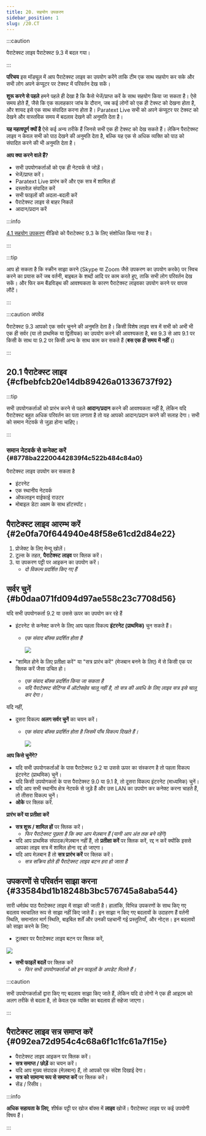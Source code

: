 ```yaml
---
title: 20. सहयोग उपकरण
sidebar_position: 1
slug: /20.CT
---
```


:::caution

पैराटेक्स्ट लाइव पैराटेक्स्ट 9.3 में बदल गया।

:::

**परिचय**  इस मॉड्यूल में आप पैराटेक्स्ट लाइव का उपयोग करेंगे ताकि टीम एक साथ सहयोग कर सके और सभी लोग अपने कंप्यूटर पर टेक्स्ट में परिवर्तन देख सकें।

**शुरू करने से पहले** हमने पहले ही देखा है कि कैसे भेजें/प्राप्त करें के साथ सहयोग किया जा सकता है। ऐसे समय होते हैं, जैसे कि एक सलाहकार जांच के दौरान, जब कई लोगों को एक ही टेक्स्ट को देखना होता है, और शायद इसे एक साथ संपादित करना होता है। Paratext Live सभी को अपने कंप्यूटर पर टेक्स्ट को देखने और वास्तविक समय में बदलाव देखने की अनुमति देता है।

**यह महत्वपूर्ण क्यों है**  ऐसे कई अन्य तरीके हैं जिनसे सभी एक ही टेक्स्ट को देख सकते हैं। लेकिन पैराटेक्स्ट लाइव न केवल सभी को पाठ देखने की अनुमति देता है, बल्कि यह एक से अधिक व्यक्ति को पाठ को संपादित करने की भी अनुमति देता है।

**आप क्या करने वाले हैं?**

- सभी उपयोगकर्ताओं को एक ही नेटवर्क से जोड़ें।
- भेजें/प्राप्त करें।
- Paratext Live प्रारंभ करें और एक सत्र में शामिल हों
- दस्तावेज़ संपादित करें
- सभी फाइलों की अदला-बदली करें
- पैराटेक्स्ट लाइव से बाहर निकलें
- आदान/प्रदान करें

:::info

[4.1 सहयोग उपकरण](https://vimeo.com/641947293)  वीडियो को पैराटेक्स्ट 9.3 के लिए संशोधित किया गया है।

:::

:::tip

आप हो सकता है कि स्क्रीन साझा करने (Skype या Zoom जैसे उपकरण का उपयोग करके) पर स्विच करने का प्रयास करें जब वर्तनी, बाइबल के शब्दों आदि पर काम करते हुए, ताकि सभी लोग परिवर्तन देख सकें। और फिर कम बैंडविड्थ की आवश्यकता के कारण पैराटेक्स्ट लाइवका उपयोग करने पर वापस लौटें।

:::

:::caution अपग्रेड

पैराटेक्स्ट 9.3 आपको एक सर्वर चुनने की अनुमति देता है। किसी विशेष लाइव सत्र में सभी को अभी भी एक ही सर्वर (या तो प्राथमिक या द्वितीयक) का उपयोग करने की आवश्यकता है, बस 9.3 से आप 9.1 पर किसी के साथ या 9.2 पर किसी अन्य के साथ काम कर सकते हैं (**बस एक ही समय में नहीं।**)

:::

## 20.1 पैराटेक्स्ट लाइव {#cfbebfcb20e14db89426a01336737f92}

:::tip

सभी उपयोगकर्ताओं को प्रारंभ करने से पहले **आदान/प्रदान** करने की आवश्यकता नहीं है, लेकिन यदि पैराटेक्स्ट बहुत अधिक परिवर्तन का पता लगाता है तो यह आपको आदान/प्रदान करने की सलाह देगा। सभी को समान नेटवर्क से जुड़ा होना चाहिए।

:::

### समान नेटवर्क से कनेक्ट करें {#8778ba22200442839f4c522b484c84a0}

पैराटेक्स्ट लाइव उपयोग कर सकता है

- इंटरनेट
- एक स्थानीय नेटवर्क
- ऑफलाइन वाईफाई राउटर
- मोबाइल डेटा अक्षम के साथ हॉटस्पॉट।

## पैराटेक्स्ट लाइव आरम्भ करें {#2e0fa70f644940e48f58e61cd2d84e22}

1. प्रोजेक्ट के लिए मेन्यू खोलें।
2. टूल्स के तहत, **पैराटेक्स्ट लाइव** पर क्लिक करें।
3. या उपकरण पट्टी पर आइकन का उपयोग करें।
   - _दो विकल्प प्रदर्शित किए गए हैं_

## सर्वर चुनें {#b0daa071fd094d97ae558c23c7708d56}

यदि सभी उपयोगकर्ता 9.2 या उससे ऊपर का उपयोग कर रहे हैं

- इंटरनेट से कनेक्ट करने के लिए आप पहला विकल्प **इंटरनेट (प्राथमिक)** चुन सकते हैं।
  - _एक संवाद बॉक्स प्रदर्शित होता है_

    ![](./918960374.png)

- "शामिल होने के लिए प्रतीक्षा करें" या "सत्र प्रारंभ करें" (मेजबान बनने के लिए) में से किसी एक पर क्लिक करें जैसा उचित हो।
  - _एक संवाद बॉक्स प्रदर्शित किया जा सकता है_
  - _यदि पैराटेक्स्ट सेटिंग्स में ऑटोसहेव चालू नहीं है, तो सत्र की अवधि के लिए लाइव सत्र इसे चालू कर देगा।_

यदि नहीं,

- दूसरा विकल्प **अलग सर्वर चुनें** का चयन करें।
  - _एक संवाद बॉक्स प्रदर्शित होता है जिसमें पाँच विकल्प दिखते हैं।_

    ![](./564161900.png)

**आप किसे चुनेंगे?**

- यदि सभी उपयोगकर्ताओं के पास पैराटेक्स्ट 9.2 या उससे ऊपर का संस्करण है तो पहला विकल्प इंटरनेट (प्राथमिक) चुनें।
- यदि किसी उपयोगकर्ता के पास पैराटेक्स्ट 9.0 या 9.1 है, तो दूसरा विकल्प इंटरनेट (माध्यमिक) चुनें।
- यदि आप सभी स्थानीय क्षेत्र नेटवर्क से जुड़े हैं और उस LAN का उपयोग कर कनेक्ट करना चाहते हैं, तो तीसरा विकल्प चुनें।
- **ओके** पर क्लिक करें.

**प्रारंभ करें या प्रतीक्षा करें**

- **सत्र शुरू / शामिल हों** पर क्लिक करें।
  - _फिर पैराटेक्स्ट पूछता है कि क्या आप मेज़बान हैं (यानी आप अंत तक बने रहेंगे)_
- यदि आप प्राथमिक संपादक/मेज़बान नहीं हैं, तो **प्रतीक्षा करें** पर क्लिक करें, रद्द न करें क्योंकि इससे आपका लाइव सत्र में शामिल होना रद्द हो जाएगा।
- यदि आप मेज़बान हैं तो **सत्र प्रारंभ करें** पर क्लिक करें।
  - _सत्र सक्रिय होते ही पैराटेक्स्ट लाइव बटन हरा हो जाता है_

## उपकरणों से परिवर्तन साझा करना {#33584bd1b18248b3bc576745a8aba544}

सारी धर्मग्रंथ पाठ पैराटेक्स्ट लाइव में साझा की जाती है। हालांकि, विभिन्न उपकरणों के साथ किए गए बदलाव स्वचालित रूप से साझा नहीं किए जाते हैं। इन साझा न किए गए बदलावों के उदाहरण हैं वर्तनी स्थिति, समानांतर मार्ग स्थिति, बाइबिल शर्तें और उनकी पहचानी गई प्रस्तुतियाँ, और नोट्स। इन बदलावों को साझा करने के लिए:

- टूलबार पर पैराटेक्स्ट लाइव बटन पर क्लिक करें,

![](./419095099.png)

- **सभी फाइलें बदलें** पर क्लिक करें
  - _फिर सभी उपयोगकर्ताओं को इन फाइलों के अपडेट मिलते हैं।_

:::caution

सभी उपयोगकर्ताओं द्वारा किए गए बदलाव साझा किए जाते हैं, लेकिन यदि दो लोगों ने एक ही आइटम को अलग तरीके से बदला है, तो केवल एक व्यक्ति का बदलाव ही सहेजा जाएगा।

:::

## पैराटेक्स्ट लाइव सत्र समाप्त करें {#092ea72d954c4c68a6f1c1fc61a7f15e}

- पैराटेक्स्ट लाइव आइकन पर क्लिक करें।
- **सत्र समाप्त / छोड़ें** का चयन करें।
- यदि आप मुख्य संपादक (मेज़बान) हैं, तो आपको एक संदेश दिखाई देगा।
- **सत्र को सामान्य रूप से समाप्त करें** पर क्लिक करें।
- सेंड / रिसीव।

:::info

**अधिक सहायता के लिए**, शीर्षक पट्टी पर खोज बॉक्स में **लाइव** खोजें। पैराटेक्स्ट लाइव पर कई उपयोगी विषय हैं।

:::
